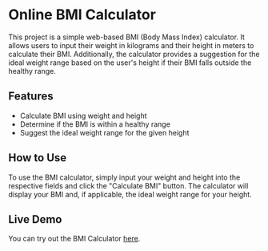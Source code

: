 # Online BMI Calculator

This project is a simple web-based BMI (Body Mass Index) calculator. It allows users to input their weight in kilograms and their height in meters to calculate their BMI. Additionally, the calculator provides a suggestion for the ideal weight range based on the user's height if their BMI falls outside the healthy range.

## Features

- Calculate BMI using weight and height
- Determine if the BMI is within a healthy range
- Suggest the ideal weight range for the given height

## How to Use

To use the BMI calculator, simply input your weight and height into the respective fields and click the "Calculate BMI" button. The calculator will display your BMI and, if applicable, the ideal weight range for your height.

## Live Demo

You can try out the BMI Calculator [here](https://robnamnam.github.io/online-bmi-calculator/).
